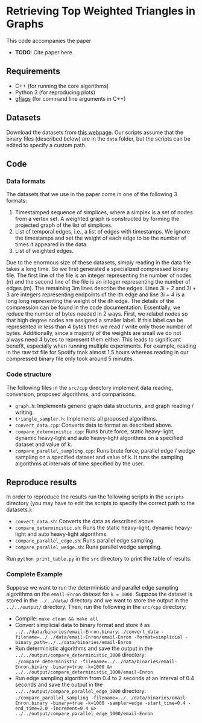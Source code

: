 # Retrieving Top Weighted Triangles in Graphs

This code accompanies the paper

* **TODO**: Cite paper here.

## Requirements

* C++ (for running the core algorithms)
* Python 3 (for reproducing plots)
* [gflags](https://github.com/gflags/gflags) (for command line arguments in C++)

## Datasets

Download the datasets from [this
webpage](http://www.cs.cornell.edu/~arb/data/index.html).
Our scripts assume that the binary files (described below) are in the
`data` folder, but the scripts can be edited to specify a custom path.

## Code

### Data formats

The datasets that we use in the paper come in one of the following 3 formats:

1. Timestamped sequence of simplices, where a simplex is a set of nodes from a vertex set. A weighted graph is constructed by forming the projected graph of the list of simplices.
2. List of temporal edges, i.e., a list of edges with timestamps. We ignore the timestamps and set the weight of each edge to be the number of times it appeared in the data.
3. List of weighted edges.

Due to the enormous size of these datasets, simply reading in the data file
takes a long time. So we first generated a specialized compressed binary
file. The first line of the file is an integer representing the number of
nodes (n) and the second line of the file is an integer representing the
number of edges (m). The remaining 3m lines describe the edges. Lines 3i + 2
and 3i + 3 are integers representing endpoints of the ith edge and line 3i +
4 is a long long representing the weight of the ith edge. The details of the
compression can be found in the code documentation.
Essentially, we reduce the number of bytes needed in 2 ways. First, we relabel
nodes so that high degree nodes are assigned a smaller label. If this label
can be represented in less than 4 bytes then we read / write only those number
of bytes. Additionally, since a majority of the weights are small we do not
always need 4 bytes to represent them either. This leads to significant benefit,
especially when running multiple experiments. For example, reading in the raw txt
file for Spotify took almost 1.5 hours whereas reading in our compressed binary
file only took around 5 minutes.

### Code structure
The following files in the `src/cpp` directory implement data reading,
conversion, proposed algorithms, and comparisons.

* `graph.h`: Implements generic graph data structures, and graph reading / writing.
* `triangle_sampler.h`: Implements all proposed algorithms.
* `convert_data.cpp`: Converts data to format as described above.
* `compare_deterministic.cpp`: Runs brute force, static heavy-light, dynamic heavy-light and auto heavy-light algorithms on a specified dataset and value of k. 
* `compare_parallel_sampling.cpp`: Runs brute force, parallel edge / wedge sampling on a specified dataset and value of k. It runs the sampling algorithms at intervals of time specified by the user.

## Reproduce results

In order to reproduce the results run the following scripts in the `scripts` directory (you may have to edit the scripts to specify the correct path to the datasets.):
* `convert_data.sh`: Converts the data as described above.
* `compare_deterministic.sh`: Runs the static heavy-light, dynamic heavy-light and auto heavy-light algorithms.
* `compare_parallel_edge.sh`: Runs parallel edge sampling.
* `compare_parallel_wedge.sh`: Runs parallel wedge sampling.

Run `python print_table.py` in the `src` directory to print the table of results.

### Complete Example
Suppose we want to run the deterministic and parallel edge sampling algorithms on the `email-Enron` dataset for `k = 1000`. Suppose the dataset is stored in the `../../data/` directory and we want to store the output in the `../../output/` directory. Then, run the following in the `src/cpp` directory:
* Compile: `make clean && make all`
* Convert simplicial data to binary format and store it as `../../data/binaries/email-Enron.binary`: `./convert_data -filename=../../data/email-Enron/email-Enron -format=simplicial -binary_path=../../data/binaries/email-Enron`
* Run deterministic algorithms and save the output in the `../../output/compare_deterministic_1000` directory: `./compare_deterministic -filename=../../data/binaries/email-Enron.binary -binary=true -k=1000 &> ../../output/compare_deterministic_1000/email-Enron`
* Run edge sampling algorithm from 0.4 to 2 seconds at an interval of 0.4 seconds and save the output in the `../../output/compare_parallel_edge_1000` directory: `./compare_parallel_sampling -filename=../../data/binaries/email-Enron.binary -binary=true -k=1000 -sampler=edge -start_time=0.4 -end_time=2.0 -increment=0.4 &> ../../output/compare_parallel_edge_1000/email-Enron`
